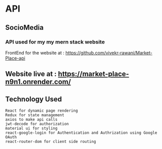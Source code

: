 # API
## SocioMedia
###  API used for my my mern stack website 
FrontEnd for the website at : https://github.com/vivekr-rawani/Market-Place-api

## Website live at : https://market-place-n9n1.onrender.com/

## Technology Used 
    React for dynamic page rendering
    Redux for state management
    axios to make api calls
    jwt-decode for authorization
    material ui for styling
    react-google-login for Authentication and Authrization using Google OAuth
    react-router-dom for client side routing

